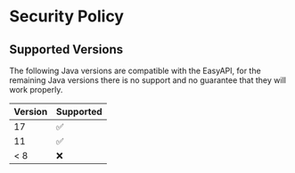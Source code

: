 # Security Policy

## Supported Versions

The following Java versions are compatible with the EasyAPI, 
for the remaining Java versions there is no support and no guarantee that they will work properly.

| Version | Supported          |
| ------- | ------------------ |
| 17      | :white_check_mark: |          
| 11      | :white_check_mark: |
| < 8     | :x:                |

